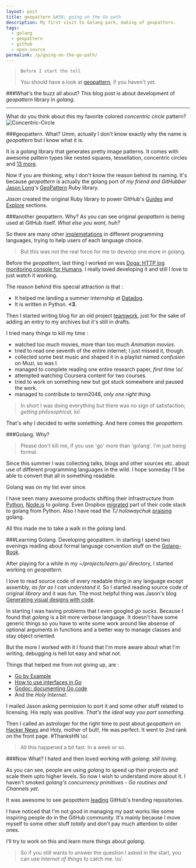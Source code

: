 ```yaml
---
layout: post
title: geopattern &#58; going on the Go path
description: My first visit to Golang park, making of geopattern.
tags:
  - golang
  - geopattern
  - github
  - open-source
permalink: /p/going-on-the-go-path/
---
```


> `Before I start the tell`
>
> You should have a look at [geopattern](https://github.com/pravj/geopattern.git), if you haven't yet.

###What's the buzz all about?
This blog post is about development of *geopattern* library in *golang*.

---

What do you think about this my favorite colored *concentric circle* pattern?
![Concentric-Circle]({{site.url}}/public/images/going-on-the-go-path/concentric-circle.png)

###geopattern. What?
Umm, actually I don't know exactly why the name is *geopattern* but I know what it is.

It is a *golang* library that generates pretty image patterns. It comes with awesome pattern types like nested squares, tessellation, concentric circles and [13 more](https://github.com/pravj/geopattern#available-pattern).

Now if you are thinking, why I don't know the reason behind its naming. It's because *geopattern* is actually the golang port of *my friend and GitHubber* [Jason Long](https://github.com/jasonlong)'s [GeoPattern](https://github.com/jasonlong/geo_pattern) Ruby library.

*Jason* created the original Ruby library to power GitHub's [Guides](https://guides.github.com/) and [Explore](https://github.com/explore) sections.

###another geopattern. Why?
As you can see original *geopattern* is being used at GitHub itself. *What else you want, huh?*

So there are many other [implemetations](https://github.com/jasonlong/geopattern#ports) in different programming languages, trying to help users of each language choice.

> But this was not the real force for me to develop one more in golang.

Before the *geopattern*, last thing I worked on was [Doga: HTTP log monitoring console for Humans](https://github.com/pravj/Doga). I really loved developing it and still I love to just watch it working.

The reason behind this special attraction is that :

* It helped me landing a summer internship at [Datadog](https://www.datadoghq.com/).
* It is written in Python. **<3**.

Then I started writing blog for an old project [teamwork](https://github.com/pravj/teamwork), just for the sake of adding an entry to my archives but it's still in drafts.

I tried many things to kill my time :

* watched too much movies, more than too much *Animation movies*.
* tried to read one seventh of the entire internet; I just missed it, though.
* collected some best music and shaped it in a playlist named *confusion* on Muzi, so was I.
* managed to complete reading one entire research paper, *first time \o/.*
* attempted watching Coursera content for two courses.
* tried to work on something new but got stuck somewhere and paused the work.
* managed to contribute to term2048, *only one right thing.*

> In short I was doing everything but there was no sign of satisfaction; *getting philosophical, lol.*

That's why I decided to write something. And here comes the *geopattern.*

###Golang. Why?
> Please don't kill me, if you use 'go' more than 'golang'. I'm just being formal.

Since this summer I was collecting talks, blogs and other sources etc. about use of different programming languages in the wild. I hope someday I'll be able to convert that all in something readable.

Golang was on my list ever since.

I have seen many awesome products shifting their infrastructure from [Python](https://www.spacemonkey.com/blog/posts/go-space-monkey), [Node.js](http://www.quora.com/Why-did-Koding-switch-from-Node-js-to-Go) to *golang*. Even Dropbox [migrated](https://tech.dropbox.com/2014/07/open-sourcing-our-go-libraries/) part of their code stack to golang from Python. Also I have read the *TJ holowaychuk* [praising](https://medium.com/code-adventures/farewell-node-js-4ba9e7f3e52b) golang.

All this made me to take a walk in the *golang* land.

###Learning Golang. Developing geopattern.
In starting I spend two evenings reading about formal language convention stuff on the [Golang-Book](http://www.golang-book.com/).

After playing for a while in my *~/projects/learn.go/* directory, I started working on *geopattern*.

I love to read source code of every readable thing in any language except assembly, *as far as I can understand it*. So I started reading source code of original *library* and it was fun. The most helpful thing was Jason's blog [Generating visual designs with code](https://medium.com/@jasonlong/generating-visual-designs-with-code-62e59c4881ca).

In starting I was having problems that I even googled *go sucks*. Because I found that *golang* is a bit more verbose language. It doesn't have some generic things so you have to write some work around like absense of optional arguments in functions and a better way to manage classes and stay object oriented.

But the more I worked with it I found that I'm more aware about what I'm writing, debugging is hell lot easy and what not.

Things that helped me from not giving up, are :

* [Go by Example](https://gobyexample.com/)
* [How to use interfaces in Go](http://jordanorelli.com/post/32665860244/how-to-use-interfaces-in-go)
* [Godoc: documenting Go code](http://blog.golang.org/godoc-documenting-go-code)
* And the *Holy Internet*.

I mailed Jason asking permission to port it and some other stuff related to licensing. His reply was positive. *That's the ideal way you port something.*

Then I called an astrologer for the right time to post about *geopattern* on [Hacker News](https://news.ycombinator.com/item?id=8520961) and Holy, mother of bull!, He was perfect. It went to 2nd rank on the front page. #ThanksHN \o/.

> All this happened a bit fast. In a week or so.

###Now What?
I hated and then loved working with *golang; still loving*.

As you can see, people are using *golang* to speed up their projects and scale them upto higher levels. So now I wish to understand more about it. I haven't smoked *golang's concurrency primitives - Go routines and Channels yet*.

It was awesome to see *geopattern* [leading](https://twitter.com/jasonlong/status/527465160253132803) GitHub's trending repositories.

I have noticed that I'm not good in managing my past works like some inspiring people do in the GitHub community. It's mainly because I move myself to some other stuff *totally* and don't pay much attention to older ones.

I'll try to work on this and learn more things about *golang*.

> So if you still wants to answer the question I asked in the start, you can use *Internet of things* to catch me. \o/.
